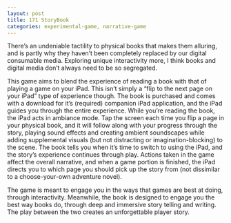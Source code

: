 ```yaml
---
layout: post
title: 171 StoryBook
categories: experimental-game, narrative-game
---
```

There’s an undeniable tactility to physical books that makes them alluring, and is partly why they haven’t been completely replaced by our digital consumable media.  Exploring unique interactivity more, I think books and digital media don’t always need to be so segregated.

This game aims to blend the experience of reading a book with that of playing a game on your iPad. This isn’t simply a “flip to the next page on your iPad” type of experience though.  The book is purchased and comes with a download for it’s (required) companion iPad application, and the iPad guides you through the entire experience. While you’re reading the book, the iPad acts in ambiance mode. Tap the screen each time you flip a page in your physical book, and it will follow along with your progress through the story, playing sound effects and creating ambient soundscapes while adding supplemental visuals (but not distracting or imagination-blocking) to the scene.  The book tells you when it’s time to switch to using the iPad, and the story’s experience continues through play.  Actions taken in the game affect the overall narrative, and when a game portion is finished, the iPad directs you to which page you should pick up the story from (not dissimilar to a choose-your-own adventure novel).

The game is meant to engage you in the ways that games are best at doing, through interactivity.  Meanwhile, the book is designed to engage you the best way books do, through deep and immersive story telling and writing.  The play between the two creates an unforgettable player story.